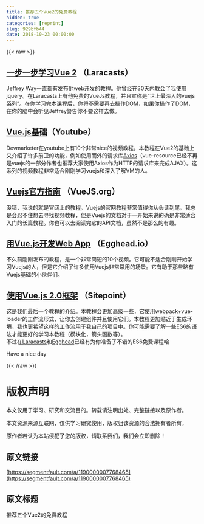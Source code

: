 ```yaml
---
title: 推荐五个Vue2的免费教程
hidden: true
categories: [reprint]
slug: 929bfb44
date: 2018-10-23 00:00:00
---
```


{{< raw >}}

                    
<h2 id="articleHeader0">
<a href="https://laracasts.com/series/learn-vue-2-step-by-step" rel="nofollow noreferrer" target="_blank">一步一步学习Vue 2</a> （Laracasts）</h2>
<p>Jeffrey Way一直都有发布他web开发的教程。他曾经在30天内教会了我使用jquery。在Laracasts上有他免费的VueJs教程，并且宣称是“世上最深入的vuejs系列”。在你学习完本课程后，你将不需要再去操作DOM，如果你操作了DOM，在你的脑中会听见Jeffrey警告你不要这样去做。</p>
<h2 id="articleHeader1">
<a href="https://www.youtube.com/playlist?list=PLwAKR305CRO_1yAao-8aZiQnBqJeyng4O" rel="nofollow noreferrer" target="_blank">Vue.js基础</a>（Youtube）</h2>
<p>Devmarketer在youtube上有10个非常nice的视频教程。本教程在Vue2的基础上又介绍了许多前卫的功能，例如使用而外的请求库<a href="https://github.com/mzabriskie/axios" rel="nofollow noreferrer" target="_blank">Axios</a>（vue-resource已经不再是vuejs的一部分作者也推荐大家使用Axios作为HTTP的请求库来完成AJAX）。这系列的视频教程非常适合刚刚学习vuejs和深入了解VM的人。</p>
<h2 id="articleHeader2">
<a href="https://vuejs.org/v2/guide/" rel="nofollow noreferrer" target="_blank">Vuejs官方指南</a> （VueJS.org）</h2>
<p>没错，我说的就是官网上的教程。Vuejs的官网教程非常值得你从头读到尾。我总是会忍不住想去寻找视频教程，但是Vuejs的文档对于一开始来说的确是非常适合入门的长篇教程。你也可以去阅读完它的API文档，虽然不是那么的有趣。</p>
<h2 id="articleHeader3">
<a href="https://egghead.io/courses/develop-web-apps-with-vue-js" rel="nofollow noreferrer" target="_blank">用Vue.js开发Web App</a> （Egghead.io）</h2>
<p>不久前刚刚发布的教程，是一个非常简短的10个视频。它可能不适合刚刚开始学习Vuejs的人，但是它介绍了许多使用Vuejs非常常用的场景。它有助于那些略有Vuejs基础的小伙伴们。</p>
<h2 id="articleHeader4">
<a href="https://www.sitepoint.com/up-and-running-vue-js-2-0/" rel="nofollow noreferrer" target="_blank">使用Vue.js 2.0框架</a> （Sitepoint）</h2>
<p>这是我们最后一个教程的介绍。本教程会更加高级一些，它使用webpack+vue-loader的工作流形式，让你去创建组件并且使用它们。本教程更加贴近于生成环境，我也更希望这样的工作流用于我自己的项目中。你可能需要了解一些ES6的语法才能更好的学习本教程（模块化，箭头函数等）。<br>不过在<a href="https://laracasts.com/series/es6-cliffsnotes" rel="nofollow noreferrer" target="_blank">Laracasts</a>和<a href="https://egghead.io/courses/learn-es6-ecmascript-2015" rel="nofollow noreferrer" target="_blank">Egghead</a>已经有为你准备了不错的ES6免费课程哈</p>
<p>Have a nice day</p>

                
{{< /raw >}}

# 版权声明
本文仅用于学习、研究和交流目的。转载请注明出处、完整链接以及原作者。 

本文资源来源互联网，仅供学习研究使用，版权归该资源的合法拥有者所有，

原作者若认为本站侵犯了您的版权，请联系我们，我们会立即删除！

## 原文链接
[https://segmentfault.com/a/1190000007768465](https://segmentfault.com/a/1190000007768465)

## 原文标题
推荐五个Vue2的免费教程
